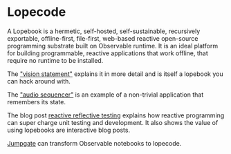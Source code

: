 # Lopecode

A Lopebook is a hermetic, self-hosted, self-sustainable, recursively exportable, offline-first, file-first, web-based reactive open-source programming substrate built on Observable runtime. It is an ideal platform for building programmable, reactive applications that work offline, that require no runtime to be installed.

The ["vision statement"](https://tomlarkworthy.github.io/lopecode/notebooks/@tomlarkworthy_lopecode-vision.html) explains it in more detail and is itself a lopebook you can hack around with.

The ["audio sequencer"](https://tomlarkworthy.github.io/lopebooks/notebooks/@tomlarkworthy_sequencer.html) is an example of a non-trivial application that remembers its state.


The blog post [reactive reflective testing](https://tomlarkworthy.github.io/lopebooks/notebooks/@tomlarkworthy_reactive-reflective-testing.html) explains how reactive programming can super charge unit testing and development. It also shows the value of using lopebooks are interactive blog posts.


[Jumpgate](https://tomlarkworthy.github.io/lopecode/notebooks/@tomlarkworthy_jumpgate.html) can transform Observable notebooks to lopecode.
